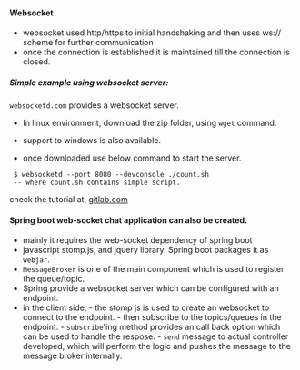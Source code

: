 
#### Websocket
  - websocket used http/https to initial handshaking and then uses ws:// scheme for further communication
  - once the connection is established it is maintained till the connection is closed.

##### Simple example using websocket server:

`websocketd.com` provides a websocket server.

 - In linux environment, download the zip folder, using `wget` command.
 - support to windows is also available.
 
 - once downloaded use below command to start the server.
 
 ```
  $ websocketd --port 8080 --devconsole ./count.sh
  -- where count.sh contains simple script.
 ```
 
 check the tutorial at, [gitlab.com](https://github.com/joewalnes/websocketd/wiki/Ten-second-tutorial)
 
 #### Spring boot web-socket chat application can also be created.
   - mainly it requires the web-socket dependency of spring boot
   - javascript stomp.js, and jquery library. Spring boot packages it as `webjar`.
   - `MessageBroker` is one of the main component which is used to register the queue/topic.
   - Spring provide a websocket server which can be configured with an endpoint.
   - in the client side, 
         - the stomp js is used to create an websocket to connect to the endpoint.
         - then subscribe to the topics/queues in the endpoint.
         - `subscribe`'ing method provides an call back option which can be used to handle the respose.
         - `send` message to actual controller developed, which will perform the logic and pushes the message to the message broker internally.
   
